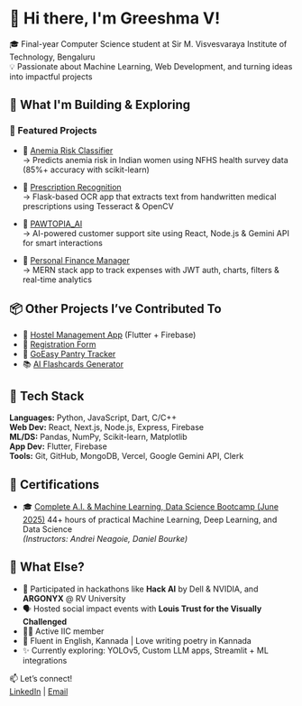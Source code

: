 # 👋 Hi there, I'm Greeshma V!

🎓 Final-year Computer Science student at Sir M. Visvesvaraya Institute of Technology, Bengaluru  
💡 Passionate about Machine Learning, Web Development, and turning ideas into impactful projects  


## 🔨 What I'm Building & Exploring

### 🌟 Featured Projects

- 🔬 [Anemia Risk Classifier](https://github.com/Greeshma-10/anemia_risk_classifier)  
  → Predicts anemia risk in Indian women using NFHS health survey data (85%+ accuracy with scikit-learn)

- 🧾 [Prescription Recognition](https://github.com/Greeshma-10/prescription_recognition)  
  → Flask-based OCR app that extracts text from handwritten medical prescriptions using Tesseract & OpenCV

- 🐾 [PAWTOPIA_AI](https://github.com/Greeshma-10/customer-support-ai)  
  → AI-powered customer support site using React, Node.js & Gemini API for smart interactions

- 💸 [Personal Finance Manager](https://github.com/Greeshma-10/personal_finance_manager)  
  → MERN stack app to track expenses with JWT auth, charts, filters & real-time analytics


## 📦 Other Projects I’ve Contributed To

- 📱 [Hostel Management App](https://github.com/Greeshma-10/hostel_management_application) (Flutter + Firebase)  
- 📝 [Registration Form](https://github.com/Greeshma-10/RegistrationForm)  
- 🍱 [GoEasy Pantry Tracker](https://github.com/Greeshma-10/pantry_tracker)  
- 📚 [AI Flashcards Generator](https://github.com/Greeshma-10/AI-flashcards)


## 🧠 Tech Stack

**Languages:** Python, JavaScript, Dart, C/C++  
**Web Dev:** React, Next.js, Node.js, Express, Firebase  
**ML/DS:** Pandas, NumPy, Scikit-learn, Matplotlib  
**App Dev:** Flutter, Firebase  
**Tools:** Git, GitHub, MongoDB, Vercel, Google Gemini API, Clerk


## 🏅 Certifications

- 🎓 [Complete A.I. & Machine Learning, Data Science Bootcamp (June 2025)]([https://www.udemy.com](https://www.udemy.com/share/102vBw3@p_5CK-pAL4dxQPCLzaEkiDeZI-ahXSLXTT4SvW6Vh5Cqd57bAHugsswj4uDzm842Tg==/))  
  44+ hours of practical Machine Learning, Deep Learning, and Data Science  
  *(Instructors: Andrei Neagoie, Daniel Bourke)*


## 🌱 What Else?

- 🧠 Participated in hackathons like **Hack AI** by Dell & NVIDIA, and **ARGONYX** @ RV University  
- 🗣️ Hosted social impact events with **Louis Trust for the Visually Challenged**  
- 🧑‍💼 Active IIC member  
- 💬 Fluent in English, Kannada | Love writing poetry in Kannada  
- ✨ Currently exploring: YOLOv5, Custom LLM apps, Streamlit + ML integrations


📫 Let’s connect!  
[LinkedIn](https://www.linkedin.com/in/greeshma-v-0b25282b6/) | [Email](mailto:greeshmavamannaik@gmail.com)


<!---
Greeshma-10/Greeshma-10 is a ✨ special ✨ repository because its `README.md` (this file) appears on your GitHub profile.
You can click the Preview link to take a look at your changes.
--->
